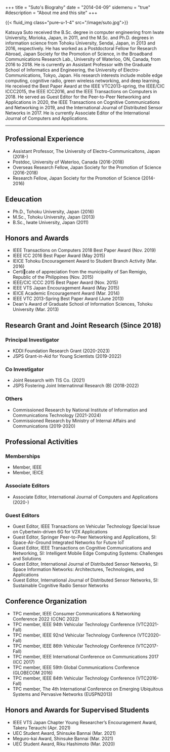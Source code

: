 +++
title = "Suto's Biograhy"
date = "2014-04-09"
sidemenu = "true"
#description = "About me and this site"
+++

{{< fluid_img class="pure-u-1-4" src="/image/suto.jpg">}}

Katsuya Suto received the B.Sc. degree in computer engineering from Iwate University, Morioka, Japan, in 2011, and the M.Sc. and Ph.D. degrees in information science from Tohoku University, Sendai, Japan, in 2013 and 2016, respectively. He has worked as a Postdoctoral Fellow for Research Abroad, Japan Society for the Promotion of Science, in the Broadband Communications Research Lab., University of Waterloo, ON, Canada, from 2016 to 2018. He is currently an Assistant Professor with the Graduate School of Informatics and Engineering, the University of Electro-Communications, Tokyo, Japan. His research interests include mobile edge computing, cognitive radio, green wireless networking, and deep learning. He received the Best Paper Award at the IEEE VTC2013-spring, the IEEE/CIC ICCC2015, the IEEE ICC2016, and the IEEE Transactions on Computers in 2018. He served as Guest Editor for the Peer-to-Peer Networking and Applications in 2020, the IEEE Transactions on Cognitive Communications and Networking in 2019, and the International Journal of Distributed Sensor Networks in 2017. He is currently Associate Editor of the International Journal of Computers and Applications.

---

## Professional Experience
- Assistant Professor, The University of Electro-Communicaitons, Japan (2018-)
- Postdoc, University of Waterloo, Canada (2016-2018)
- Overseas Research Fellow, Japan Society for the Promotion of Science (2016-2018)
- Research Fellow, Japan Society for the Promotion of Science (2014-2016)

## Edeucation
- Ph.D., Tohoku University, Japan (2016)
- M.Sc., Tohoku University, Japan (2013)
- B.Sc., Iwate University, Japan (2011)

## Honors and Awards
- IEEE Transactions on Computers 2018 Best Paper Award (Nov. 2019)
- IEEE ICC 2016 Best Paper Award (May 2015)
- IEICE Tohoku Encouragement Award to Student Branch Activity (Mar. 2016)
- Certicate of appreciation from the municipality of San Remigio, Republic of the Philippines (Nov. 2015)
- IEEE/CIC ICCC 2015 Best Paper Award (Nov. 2015)
- IEEE VTS Japan Encouragement Award (May 2015)
- IEICE Academic Encouragement Award (Mar. 2014)
- IEEE VTC 2013-Spring Best Paper Award (June 2013)
- Dean's Award of Graduate School of Information Sciences, Tohoku University (Mar. 2013)

## Research Grant and Joint Research (Since 2018)
### Principal Investigator
- KDDI Foundation Research Grant (2020-2023)
- JSPS Grant-in-Aid for Young Scientists (2019-2022)

### Co Investigator 
- Joint Research with TIS Co. (2021)
- JSPS Fostering Joint Internatinnal Research (B) (2018-2022)

### Others
- Commissioned Research by National Institute of Information and Communications Technology (2021-2024)
- Commissioned Research by Ministry of Internal Affairs and Communications (2019-2020)

## Professional Activities
### Memberships
- Member, IEEE
- Member, IEICE
### Associate Editors
- Associate Editor, International Journal of Computers and Applications (2020-)
### Guest Editors
- Guest Editor, IEEE Transactions on Vehicular Technology Special Issue on Cybertwin-driven 6G for V2X Applications
- Guest Editor, Springer Peer-to-Peer Networking and Applications, SI: Space-Air-Ground Integrated Networks for Future IoT
- Guest Editor, IEEE Transactions on Cognitive Communications and Networking, SI: Intelligent Mobile Edge Computing Systems: Challenges and Solutions
- Guest Editor, International Journal of Distributed Sensor Networks, SI: Space Information Networks: Architectures, Technologies, and Applications
- Guest Editor, International Journal of Distributed Sensor Networks, SI: Sustainable Cognitive Radio Sensor Networks

## Conference Organization
- TPC member, IEEE Consumer Communications & Networking Conference 2022 (CCNC 2022)
- TPC member, IEEE 94th Vehicular Technology Conference (VTC2021-Fall)
- TPC member, IEEE 92nd Vehicular Technology Conference (VTC2020-Fall)
- TPC member, IEEE 86th Vehicular Technology Conference (VTC2017-Fall)
- TPC member, IEEE International Conference on Communications 2017 (ICC 2017)
- TPC member, IEEE 59th Global Communications Conference (GLOBECOM 2016)
- TPC member, IEEE 84th Vehicular Technology Conference (VTC2016-Fall)
- TPC member, The 4th International Conference on Emerging Ubiquitous Systems and Pervasive Networks (EUSPN2013)

## Honors and Awards for Supervised Students
- IEEE VTS Japan Chapter Young Researcher’s Encouragement Award, Takeru Terauchi (Apr. 2021)
- UEC Student Award, Shinsuke Bannai (Mar. 2021)
- Meguro-kai Award, Shinsuke Bannai (Mar. 2021)
- UEC Student Award, Riku Hashimoto (Mar. 2020)
